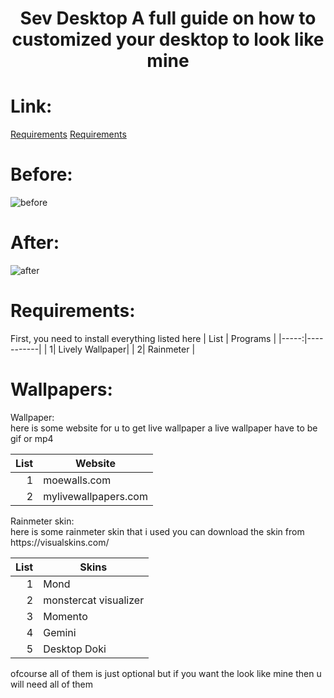 <h1 align="center">
  Sev Desktop<br\>
  A full guide on how to customized your desktop to look like mine
</h1>

# Link:
[Requirements](Requirements)
[Requirements](https://i.postimg.cc/Kc7tK8Jj/image.png)


# Before:
<img alt="before" src="https://i.ibb.co/ydKrrY9/image.png">

# After:
<img alt="after" src="https://i.postimg.cc/Kc7tK8Jj/image.png">

# Requirements:
First, you need to install everything listed here
| List | Programs |
|-----:|-----------|
|     1| Lively Wallpaper|
|     2| Rainmeter    |

# Wallpapers:
<summary>Wallpaper:</summary>
here is some website for u to get live wallpaper
a live wallpaper have to be gif or mp4

| List | Website |
|-----:|-----------|
|     1| moewalls.com |
|     2| mylivewallpapers.com    |

<summary>Rainmeter skin:</summary>
here is some rainmeter skin that i used
you can download the skin from https://visualskins.com/

| List | Skins |
|-----:|-----------|
|     1| Mond|
|     2| monstercat visualizer    |
|     3| Momento       |
|     4| Gemini|
|     5| Desktop Doki|

ofcourse all of them is just optional but if you want the look like mine then u will need all of them


